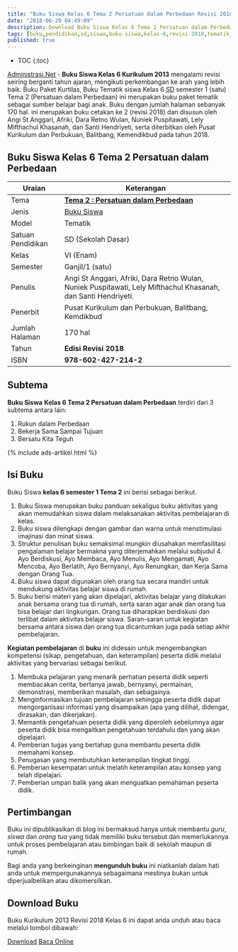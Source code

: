 ```yaml
---
title: "Buku Siswa Kelas 6 Tema 2 Persatuan dalam Perbedaan Revisi 2018"
date: "2018-06-29 04:49:09"
description: Download Buku Siswa Kelas 6 Tema 2 Persatuan dalam Perbedaan Revisi 2018, merupakan buku paket tematik kurikulum 2013 revisi 2018 terdiri dari 3 subTema.
tags: [buku,pendidikan,sd,siswa,buku-siswa,kelas-6,revisi-2018,tematik,download]
published: true
---
```

* TOC
{:toc}

<script type="application/ld+json">
{
  "@context":"http://schema.org",
  "@type":"Book",
  "name" : "{{ page.title }}",
  "author": {
    "@type":"Person",
    "name":"Angi St Anggari, Afriki, Dara Retno Wulan, Nuniek Puspitawati, Lely Mifthachul Khasanah, dan Santi Hendriyeti"
  },
  "url" : "{{ site.url }}{{ page.url }}",
  "workExample" : [{
    "@type": "Book",
    "isbn": "978-602-427-214-2",
    "bookEdition": "Revisi 2018",
    "bookFormat": "http://schema.org/Hardcover",
    "potentialAction":{
    "@type":"ReadAction",
    "target":
      {
        "@type":"EntryPoint",
        "urlTemplate":"{{ site.url }}{{ page.url }}",
        "actionPlatform":[
          "http://schema.org/DesktopWebPlatform",
          "http://schema.org/IOSPlatform",
          "http://schema.org/AndroidPlatform"
        ]
      }
      }
    }
    ]
    }
 
</script>

[Administrasi.Net](/ "Administrasi.Net") - **Buku Siswa Kelas 6 Kurikulum 2013** mengalami revisi seiring berganti tahun ajaran, mengikuti perkembangan ke arah yang lebih baik. Buku Paket Kurtilas, Buku Tematik siswa Kelas 6 <abbr title="Sekolah Dasar">SD</abbr> semester 1 (satu) Tema 2 (Persatuan dalam Perbedaan) ini merupakan buku paket tematik sebagai sumber belajar bagi anak. Buku dengan jumlah halaman sebanyak 170 hal. ini merupakan buku cetakan ke 2 (revisi 2018) dan disusun oleh Angi St Anggari, Afriki, Dara Retno Wulan, Nuniek Puspitawati, Lely Mifthachul Khasanah, dan Santi Hendriyeti, serta diterbitkan oleh Pusat Kurikulum dan Perbukuan, Balitbang, Kemendikbud pada tahun 2018. 

## Buku Siswa Kelas 6 Tema 2 Persatuan dalam Perbedaan

|Uraian|Keterangan|
| --- | --- |
|Tema|<a href="/bsd/buku-siswa-kelas-6-tema-2-persatuan-dalam-perbedaan-revisi-2018" title="Buku Siswa Kelas 6 SD Tema 2 Persatuan dalam Perbedaan Revisi 2018"><strong>Tema 2 : Persatuan dalam Perbedaan </strong></a>|
|Jenis|<a href="/bsd" title="Buku Siswa" target="_blank">Buku Siswa</a>|
|Model|Tematik|
|Satuan Pendidikan|SD (Sekolah Dasar)|
Kelas|VI (Enam)|
|Semester|Ganjil/1 (satu)|
Penulis|Angi St Anggari, Afriki, Dara Retno Wulan, Nuniek Puspitawati, Lely Mifthachul Khasanah, dan Santi Hendriyeti.|
|Penerbit|Pusat Kurikulum dan Perbukuan, Balitbang, Kemdikbud|
|Jumlah Halaman|170 hal|
|Tahun|<strong>Edisi Revisi 2018</strong>|
|ISBN|<strong>978-602-427-214-2</strong>|

## Subtema
<strong>Buku Siswa</strong> <strong>Kelas 6 Tema 2 Persatuan dalam Perbedaan</strong> terdiri dari 3 subtema antara lain: 
1. Rukun dalam Perbedaan
2. Bekerja Sama Sampai Tujuan
3. Bersatu Kita Teguh

{% include ads-artikel.html %}

## Isi Buku
Buku Siswa <b>kelas 6 semester 1 Tema 2</b> ini berisi sebagai berikut.
1. Buku Siswa merupakan buku panduan sekaligus buku aktivitas yang akan memudahkan siswa dalam melaksanakan aktivitas pembelajaran di kelas.
2. Buku siswa dilengkapi dengan gambar dan warna untuk menstimulasi imajinasi dan minat siswa.
3. Struktur penulisan buku semaksimal mungkin diusahakan memfasilitasi pengalaman belajar bermakna yang diterjemahkan melalui subjudul 4. Ayo Berdiskusi, Ayo Membaca, Ayo Menulis, Ayo Mengamati, Ayo Mencoba, Ayo Berlatih, Ayo Bernyanyi, Ayo Renungkan, dan Kerja Sama dengan Orang Tua.
5. Buku siswa dapat digunakan oleh orang tua secara mandiri untuk mendukung aktivitas belajar siswa di rumah.
6. Buku berisi materi yang akan dipelajari, aktivitas belajar yang dilakukan anak bersama orang tua di rumah, serta saran agar anak dan orang tua bisa belajar dari lingkungan. Orang tua diharapkan berdiskusi dan terlibat dalam aktivitas belajar siswa. Saran-saran untuk kegiatan bersama antara siswa dan orang tua dicantumkan juga pada setiap akhir pembelajaran.

<b>Kegiatan pembelajaran</b> di <b>buku</b> ini didesain untuk mengembangkan kompetensi (sikap, pengetahuan, dan keterampilan) peserta didik melalui aktivitas yang bervariasi sebagai berikut.
<ol><li>Membuka pelajaran yang menarik perhatian peserta didik seperti membacakan cerita, bertanya jawab, bernyanyi, permainan, demonstrasi, memberikan masalah, dan sebagainya.</li><li>Menginformasikan tujuan pembelajaran sehingga peserta didik dapat mengorganisasi informasi yang disampaikan (apa yang dilihat, didengar, dirasakan, dan dikerjakan).</li><li>Memantik pengetahuan peserta didik yang diperoleh sebelumnya agar peserta didik bisa mengaitkan pengetahuan terdahulu dan yang akan dipelajari.</li><li>Pemberian tugas yang bertahap guna membantu peserta didik memahami konsep.</li><li>Penugasan yang membutuhkan keterampilan tingkat tinggi.</li><li>Pemberian kesempatan untuk melatih keterampilan atau konsep yang telah dipelajari.</li><li>Pemberian umpan balik yang akan menguatkan pemahaman peserta didik.</li></ol>

## Pertimbangan
Buku ini dipublikasikan di blog ini bermaksud hanya untuk membantu _guru_, _siswa_ dan _orang tua_ yang tidak memiliki buku tersebut dan memerlukannya untuk proses pembelajaran atau bimbingan baik di sekolah maupun di rumah.

Bagi anda yang berkeinginan <b>mengunduh buku</b> ini niatkanlah dalam hati anda untuk mempergunakannya sebagaimana mestinya bukan untuk diperjualbelikan atau dikomersilkan.
  
## Download Buku
Buku Kurikulum 2013 Revisi 2018 Kelas 6 ini dapat anda unduh atau baca melalui tombol dibawah:
<p class="center"><a class="button download" href="https://docs.google.com/uc?export=download&id=1VJujwae2IliTpcYQUsl3GrXs4IBMXPw8" rel="nofollow" target="_blank" title="Download">Download</a>
<a class="button demo open-dialog" href="https://drive.google.com/file/d/1VJujwae2IliTpcYQUsl3GrXs4IBMXPw8/preview" Title="Baca Online" rel="nofollow">Baca Online</a></p>
